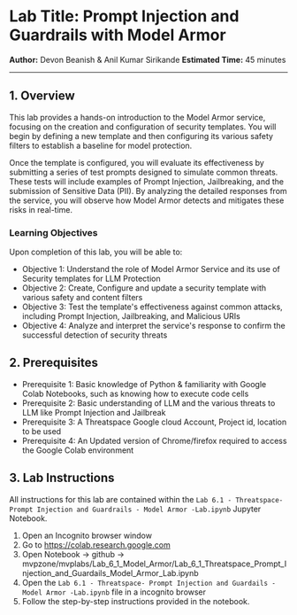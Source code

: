 # Lab Title: Prompt Injection and Guardrails with Model Armor

**Author:** Devon Beanish & Anil Kumar Sirikande
**Estimated Time:** 45 minutes

---

## 1. Overview

This lab provides a hands-on introduction to the Model Armor service, focusing on the creation and configuration of security templates. You will begin by defining a new template and then configuring its various safety filters to establish a baseline for model protection.

Once the template is configured, you will evaluate its effectiveness by submitting a series of test prompts designed to simulate common threats. These tests will include examples of Prompt Injection, Jailbreaking, and the submission of Sensitive Data (PII). By analyzing the detailed responses from the service, you will observe how Model Armor detects and mitigates these risks in real-time.


### Learning Objectives

Upon completion of this lab, you will be able to:

* Objective 1:  Understand the role of Model Armor Service and its use of Security templates for LLM Protection
* Objective 2: Create, Configure and update a security template with various safety and content filters
* Objective 3: Test the template's effectiveness against common attacks, including Prompt Injection, Jailbreaking, and Malicious URIs
* Objective 4:  Analyze and interpret the service's response to confirm the successful detection of security threats



## 2. Prerequisites

* Prerequisite 1: Basic knowledge of Python & familiarity with Google Colab Notebooks, such as knowing how to execute code cells
* Prerequisite 2: Basic understanding of LLM and the various threats to LLM like Prompt Injection and Jailbreak
* Prerequisite 3: A Threatspace Google cloud Account, Project id, location to be used
* Prerequisite 4: An Updated version of Chrome/firefox required to access the Google Colab environment


## 3. Lab Instructions

All instructions for this lab are contained within the `Lab 6.1 - Threatspace- Prompt Injection and Guardrails - Model Armor -Lab.ipynb` Jupyter Notebook.

1. Open an Incognito browser window
2. Go to https://colab.research.google.com
3. Open Notebook -> github -> mvpzone/mvplabs/Lab_6_1_Model_Armor/Lab_6_1_Threatspace_Prompt_Injection_and_Guardails_Model_Armor_Lab.ipynb
4. Open the `Lab 6.1 - Threatspace- Prompt Injection and Guardails - Model Armor -Lab.ipynb` file in a incognito browser 
5. Follow the step-by-step instructions provided in the notebook.
